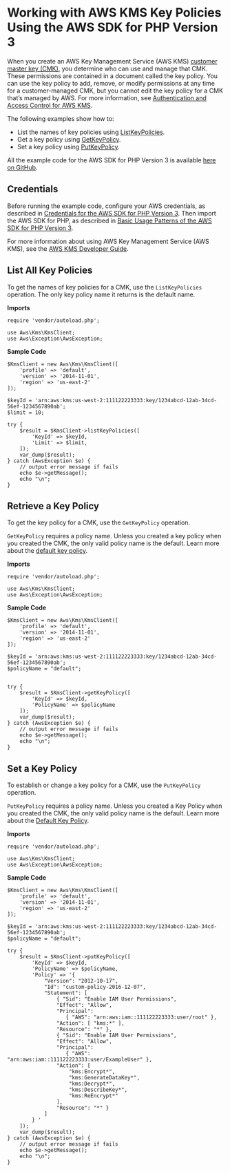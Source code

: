 # Working with AWS KMS Key Policies Using the AWS SDK for PHP Version 3<a name="kms-example-key-policy"></a>

When you create an AWS Key Management Service \(AWS KMS\) [customer master key \(CMK\)](https://docs.aws.amazon.com/kms/latest/developerguide/concepts.html#master_keys.html), you determine who can use and manage that CMK\. These permissions are contained in a document called the key policy\. You can use the key policy to add, remove, or modify permissions at any time for a customer\-managed CMK, but you cannot edit the key policy for a CMK that’s managed by AWS\. For more information, see [Authentication and Access Control for AWS KMS](https://docs.aws.amazon.com/kms/latest/developerguide/control-access.html)\.

The following examples show how to:
+ List the names of key policies using [ListKeyPolicies](https://docs.aws.amazon.com/aws-sdk-php/v3/api/api-kms-2014-11-01.html#listkeypolicies)\.
+ Get a key policy using [GetKeyPolicy](https://docs.aws.amazon.com/aws-sdk-php/v3/api/api-kms-2014-11-01.html#getkeypolicy)\.
+ Set a key policy using [PutKeyPolicy](https://docs.aws.amazon.com/aws-sdk-php/v3/api/api-kms-2014-11-01.html#putkeypolicy)\.

All the example code for the AWS SDK for PHP Version 3 is available [here on GitHub](https://github.com/awsdocs/aws-doc-sdk-examples/tree/master/php/example_code)\.

## Credentials<a name="credentials"></a>

Before running the example code, configure your AWS credentials, as described in [Credentials for the AWS SDK for PHP Version 3](guide_credentials.md)\. Then import the AWS SDK for PHP, as described in [Basic Usage Patterns of the AWS SDK for PHP Version 3](getting-started_basic-usage.md)\.

For more information about using AWS Key Management Service \(AWS KMS\), see the [AWS KMS Developer Guide](https://docs.aws.amazon.com/kms/latest/developerguide/)\.

## List All Key Policies<a name="list-all-key-policies"></a>

To get the names of key policies for a CMK, use the `ListKeyPolicies` operation\. The only key policy name it returns is the default name\.

 **Imports** 

```
require 'vendor/autoload.php';

use Aws\Kms\KmsClient; 
use Aws\Exception\AwsException;
```

 **Sample Code** 

```
$KmsClient = new Aws\Kms\KmsClient([
    'profile' => 'default',
    'version' => '2014-11-01',
    'region' => 'us-east-2'
]);

$keyId = 'arn:aws:kms:us-west-2:111122223333:key/1234abcd-12ab-34cd-56ef-1234567890ab';
$limit = 10;

try {
    $result = $KmsClient->listKeyPolicies([
        'KeyId' => $keyId,
        'Limit' => $limit,
    ]);
    var_dump($result);
} catch (AwsException $e) {
    // output error message if fails
    echo $e->getMessage();
    echo "\n";
}
```

## Retrieve a Key Policy<a name="retrieve-a-key-policy"></a>

To get the key policy for a CMK, use the `GetKeyPolicy` operation\.

 `GetKeyPolicy` requires a policy name\. Unless you created a key policy when you created the CMK, the only valid policy name is the default\. Learn more about the [default key policy](https://docs.aws.amazon.com/kms/latest/developerguide/key-policies.html#key-policy-default.html)\.

 **Imports** 

```
require 'vendor/autoload.php';

use Aws\Kms\KmsClient; 
use Aws\Exception\AwsException;
```

 **Sample Code** 

```
$KmsClient = new Aws\Kms\KmsClient([
    'profile' => 'default',
    'version' => '2014-11-01',
    'region' => 'us-east-2'
]);

$keyId = 'arn:aws:kms:us-west-2:111122223333:key/1234abcd-12ab-34cd-56ef-1234567890ab';
$policyName = "default";


try {
    $result = $KmsClient->getKeyPolicy([
        'KeyId' => $keyId,
        'PolicyName' => $policyName
    ]);
    var_dump($result);
} catch (AwsException $e) {
    // output error message if fails
    echo $e->getMessage();
    echo "\n";
}
```

## Set a Key Policy<a name="set-a-key-policy"></a>

To establish or change a key policy for a CMK, use the `PutKeyPolicy` operation\.

 `PutKeyPolicy` requires a policy name\. Unless you created a Key Policy when you created the CMK, the only valid policy name is the default\. Learn more about the [Default Key Policy](https://docs.aws.amazon.com/kms/latest/developerguide/key-policies.html#key-policy-default.html)\.

 **Imports** 

```
require 'vendor/autoload.php';

use Aws\Kms\KmsClient; 
use Aws\Exception\AwsException;
```

 **Sample Code** 

```
$KmsClient = new Aws\Kms\KmsClient([
    'profile' => 'default',
    'version' => '2014-11-01',
    'region' => 'us-east-2'
]);

$keyId = 'arn:aws:kms:us-west-2:111122223333:key/1234abcd-12ab-34cd-56ef-1234567890ab';
$policyName = "default";

try {
    $result = $KmsClient->putKeyPolicy([
        'KeyId' => $keyId,
        'PolicyName' => $policyName,
        'Policy' => '{ 
            "Version": "2012-10-17", 
            "Id": "custom-policy-2016-12-07", 
            "Statement": [ 
                { "Sid": "Enable IAM User Permissions", 
                "Effect": "Allow", 
                "Principal": 
                   { "AWS": "arn:aws:iam::111122223333:user/root" }, 
                "Action": [ "kms:*" ], 
                "Resource": "*" }, 
                { "Sid": "Enable IAM User Permissions", 
                "Effect": "Allow", 
                "Principal":                 
                   { "AWS": "arn:aws:iam::111122223333:user/ExampleUser" }, 
                "Action": [
                    "kms:Encrypt*",
                    "kms:GenerateDataKey*",
                    "kms:Decrypt*",
                    "kms:DescribeKey*",
                    "kms:ReEncrypt*"
                ], 
                "Resource": "*" }                 
            ]            
        } '
    ]);
    var_dump($result);
} catch (AwsException $e) {
    // output error message if fails
    echo $e->getMessage();
    echo "\n";
}
```